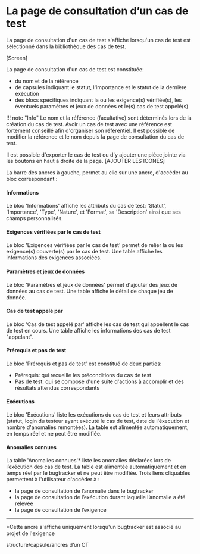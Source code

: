 # La page de consultation d’un cas de test

La page de consultation d'un cas de test s'affiche lorsqu'un cas de test est sélectionné dans la bibliothèque des cas de test.

[Screen]

La page de consultation d'un cas de test est constituée:
- du nom et de la référence
- de capsules indiquant le statut, l'importance et le statut de la dernière exécution
- des blocs spécifiques indiquant la ou les exigence(s) vérifiée(s), les éventuels paramètres et jeux de données et le(s) cas de test appelé(s)

!!! note "Info"
	Le nom et la référence (facultative) sont déterminés lors de la création du cas de test. Avoir un cas de test avec une référence est fortement conseillé afin d'organiser son référentiel. Il est possible de modifier la référence et le nom depuis la page de consultation du cas de test.

Il est possible d'exporter le cas de test ou d'y ajouter une pièce jointe via les boutons en haut à droite de la page. [AJOUTER LES ICONES]

La barre des ancres à gauche, permet au clic sur une ancre, d'accéder au bloc correspondant :
#### Informations
Le bloc 'Informations' affiche les attributs du cas de test: 'Statut', 'Importance', 'Type', 'Nature', et 'Format', sa 'Description' ainsi que ses champs personnalisés.

#### Exigences vérifiées par le cas de test
Le bloc 'Exigences vérifiées par le cas de test' permet de relier la ou les exigence(s) couverte(s) par le cas de test. Une table affiche les informations des exigences associées.

#### Paramètres et jeux de données
Le bloc 'Paramètres et jeux de données' permet d'ajouter des jeux de données au cas de test. Une table affiche le détail de chaque jeu de donnée.

#### Cas de test appelé par 
Le bloc 'Cas de test appelé par' affiche les cas de test qui appellent le cas de test en cours. Une table affiche les informations des cas de test "appelant".

#### Prérequis et pas de test
Le bloc 'Prérequis et pas de test' est constitué de deux parties:
- Prérequis: qui recueille les préconditions du cas de test 
- Pas de test: qui se compose d'une suite d'actions à accomplir et des résultats attendus correspondants

#### Exécutions
Le bloc 'Exécutions' liste les exécutions du cas de test et leurs attributs (statut, login du testeur ayant exécuté le cas de test, date de l'éxecution et nombre d'anomalies remontées). La table est alimentée automatiquement, en temps réel et ne peut être modifiée. 

#### Anomalies connues
La table 'Anomalies connues'* liste les anomalies déclarées lors de l’exécution des cas de test. La table est alimentée automatiquement et en temps réel par le bugtracker et ne peut être modifiée.
Trois liens cliquables permettent à l'utilisateur d'accéder à :
 - la page de consultation de l’anomalie dans le bugtracker
 - la page de consultation de l’exécution durant laquelle l’anomalie a été relevée
 -  la page de consultation de l’exigence


---
*Cette ancre s'affiche uniquement lorsqu'un bugtracker est associé au projet de l'exigence


structure/capsule/ancres d’un CT
<!--stackedit_data:
eyJoaXN0b3J5IjpbLTIwOTc0NDY2NzYsLTEzNzgwOTY3MSwtMz
Q0NjQzNTE3LC0xNjA1NzU1MjE1LDgxOTMyODQ2MSw0NTAxNDQ2
OTEsMTE3MDE4NDg1LDE4NjU3NTM3MTEsLTE3MzQ0MTM3NjAsMT
Y0MTY2NjUsLTE5NzAxMjIzNywtMTEzMTkyOTA5MSwtMjA2MzE1
MzMyOCwtNzg4NjY2OTE2LC0yMDY0NTEwMzcyXX0=
-->
